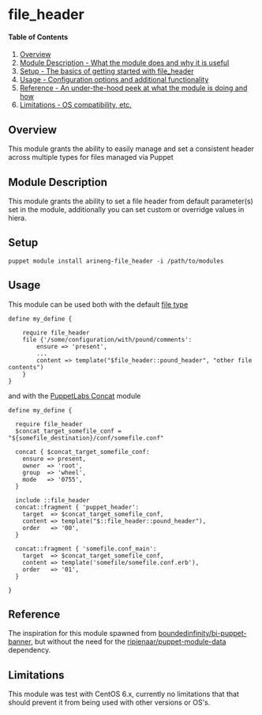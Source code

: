 # file_header

#### Table of Contents

1. [Overview](#overview)
1. [Module Description - What the module does and why it is useful](#module-description)
1. [Setup - The basics of getting started with file_header](#setup)
1. [Usage - Configuration options and additional functionality](#usage)
1. [Reference - An under-the-hood peek at what the module is doing and how](#reference)
1. [Limitations - OS compatibility, etc.](#limitations)

## Overview

This module grants the ability to easily manage and set a consistent header across
multiple types for files managed via Puppet

## Module Description

This module grants the ability to set a file header from default parameter(s)
set in the module, additionally you can set custom or overridge values in hiera.

## Setup

````
puppet module install arineng-file_header -i /path/to/modules
````

## Usage

This module can be used both with the default [file type](http://docs.puppetlabs.com/references/stable/type.html#file)

```puppet
define my_define {

    require file_header
    file {'/some/configuration/with/pound/comments':
        ensure => 'present',
        ...
        content => template("$file_header::pound_header", "other file contents")
    }
}
```

and with the [PuppetLabs Concat](https://github.com/puppetlabs/puppetlabs-concat) module

```puppet
define my_define {

  require file_header
  $concat_target_somefile_conf = "${somefile_destination}/conf/somefile.conf"

  concat { $concat_target_somefile_conf:
    ensure => present,
    owner  => 'root',
    group  => 'wheel',
    mode   => '0755',
  }

  include ::file_header
  concat::fragment { 'puppet_header':
    target  => $concat_target_somefile_conf,
    content => template("$::file_header::pound_header"),
    order   => '00',
  }

  concat::fragment { 'somefile.conf_main':
    target  => $concat_target_somefile_conf,
    content => template('somefile/somefile.conf.erb'),
    order   => '01',
  }

}
```

## Reference

The inspiration for this module spawned from [boundedinfinity/bi-puppet-banner](https://github.com/boundedinfinity/bi-puppet-banner),
but without the need for the [ripienaar/puppet-module-data](https://github.com/ripienaar/puppet-module-data) dependency.

## Limitations

This module was test with CentOS 6.x, currently no limitations that that should prevent it from being used with other versions or OS's.
